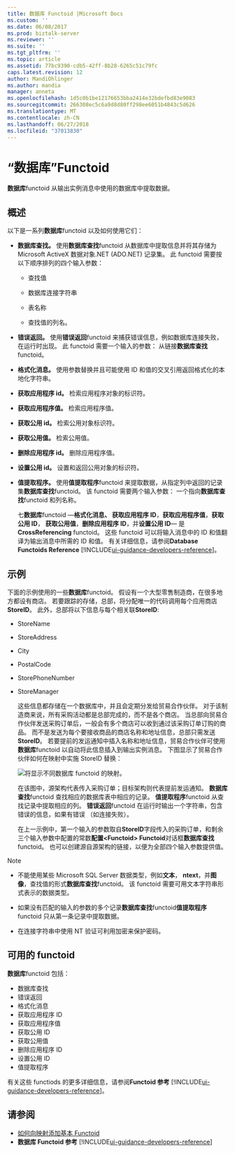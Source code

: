 ```yaml
---
title: 数据库 Functoid |Microsoft Docs
ms.custom: ''
ms.date: 06/08/2017
ms.prod: biztalk-server
ms.reviewer: ''
ms.suite: ''
ms.tgt_pltfrm: ''
ms.topic: article
ms.assetid: 77bc9390-cdb5-42ff-8b28-6265c51c79fc
caps.latest.revision: 12
author: MandiOhlinger
ms.author: mandia
manager: anneta
ms.openlocfilehash: 1d5c0b1be12176653bba2414e32bdefbd83e9083
ms.sourcegitcommit: 266308ec5c6a9d8d80ff298ee6051b4843c5d626
ms.translationtype: MT
ms.contentlocale: zh-CN
ms.lasthandoff: 06/27/2018
ms.locfileid: "37013830"
---
```

# <a name="database-functoids"></a>“数据库”Functoid
**数据库**functoid 从输出实例消息中使用的数据库中提取数据。 

## <a name="overview"></a>概述
以下是一系列**数据库**functoid 以及如何使用它们：  

- **数据库查找。** 使用**数据库查找**functoid 从数据库中提取信息并将其存储为 Microsoft ActiveX 数据对象.NET (ADO.NET) 记录集。 此 functoid 需要按以下顺序排列的四个输入参数：  

  -   查找值  

  -   数据库连接字符串  

  -   表名称  

  -   查找值的列名。  

- **错误返回。** 使用**错误返回**functoid 来捕获错误信息，例如数据库连接失败，在运行时出现。 此 functoid 需要一个输入的参数： 从链接**数据库查找**functoid。  

- **格式化消息。** 使用参数替换并且可能使用 ID 和值的交叉引用返回格式化的本地化字符串。  

- **获取应用程序 id。** 检索应用程序对象的标识符。  

- **获取应用程序值。** 检索应用程序值。  

- **获取公用 id。** 检索公用对象标识符。  

- **获取公用值。** 检索公用值。  

- **删除应用程序 id。** 删除应用程序值。  

- **设置公用 id。** 设置和返回公用对象的标识符。  

- **值提取程序。** 使用**值提取程序**functoid 来提取数据，从指定列中返回的记录集**数据库查找**functoid。 该 functoid 需要两个输入参数： 一个指向**数据库查找**functoid 和列名称。  

  七**数据库**functoid —**格式化消息、 获取应用程序 ID**，**获取应用程序值**，**获取公用 ID**， **获取公用值**，**删除应用程序 ID**，并**设置公用 ID**— 是**CrossReferencing** functoid。 这些 functoid 可以将输入消息中的 ID 和值翻译为输出消息中所需的 ID 和值。 有关详细信息，请参阅**Database Functoids Reference** [!INCLUDE[ui-guidance-developers-reference](../includes/ui-guidance-developers-reference.md)]。 

## <a name="example"></a>示例  
 下面的示例使用的一些**数据库**functoid。 假设有一个大型零售制造商，在很多地方都设有商店。 若要跟踪的存储，总部，将分配唯一的代码调用每个应用商店**StoreID**。 此外，总部将以下信息与每个相关联**StoreID**:  

- StoreName  

- StoreAddress  

- City  

- PostalCode  

- StorePhoneNumber  

- StoreManager  

  这些信息都存储在一个数据库中，并且会定期分发给贸易合作伙伴。 对于该制造商来说，所有采购活动都是总部完成的，而不是各个商店。 当总部向贸易合作伙伴发送采购订单后，一般会有多个商店可以收到通过该采购订单订购的商品。 而不是发送为每个要接收商品的商店名称和地址信息，总部只需发送**StoreID**。 若要提前的发运通知中插入名称和地址信息，贸易合作伙伴可使用**数据库**functoid 以自动将此信息插入到输出实例消息。 下图显示了贸易合作伙伴如何在映射中实施 StoreID 替换：  

  ![将显示不同数据库 functoid 的映射。](../core/media/origdbfunctoids.gif "origdbfunctoids")  

  在该图中，源架构代表传入采购订单；目标架构则代表提前发运通知。 **数据库查找**functoid 查找相应的数据库表中相应的记录。 **值提取程序**functoid 从查找记录中提取相应的列。 **错误返回**functoid 在运行时输出一个字符串，包含错误的信息，如果有错误 （如连接失败）。  

  在上一示例中，第一个输入的参数取自**StoreID**字段传入的采购订单，和剩余三个输入参数中配置的常数**配置\<Functoid\> Functoid**对话框**数据库查找**functoid。 也可以创建源自源架构的链接，以便为全部四个输入参数提供值。  

> [!NOTE]
>  * 不能使用某些 Microsoft SQL Server 数据类型，例如**文本**， **ntext**，并**图像**，查找值的形式**数据库查找**functoid。 该 functoid 需要可用文本字符串形式表示的数据类型。  
>
>  * 如果没有匹配的输入的参数的多个记录**数据库查找**functoid**值提取程序**functoid 只从第一条记录中提取数据。  
>
>  * 在连接字符串中使用 NT 验证可利用加密来保护密码。  

## <a name="available-functoids"></a>可用的 functoid  
 **数据库**functoid 包括： 

* 数据库查找
* 错误返回
* 格式化消息
* 获取应用程序 ID
* 获取应用程序值
* 获取公用 ID
* 获取公用值
* 删除应用程序 ID
* 设置公用 ID
* 值提取程序

有关这些 functiods 的更多详细信息，请参阅**Functoid 参考** [!INCLUDE[ui-guidance-developers-reference](../includes/ui-guidance-developers-reference.md)]。

## <a name="see-also"></a>请参阅  
- [如何向映射添加基本 Functoid](../core/how-to-add-basic-functoids-to-a-map.md)   
- **数据库 Functoid 参考** [!INCLUDE[ui-guidance-developers-reference](../includes/ui-guidance-developers-reference.md)]
